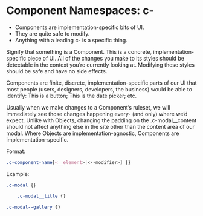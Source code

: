 # Component Namespaces: c-

* Components are implementation-specific bits of UI.
* They are quite safe to modify.
* Anything with a leading c- is a specific thing.

Signify that something is a Component. This is a concrete, implementation-specific piece of UI. All of the changes
you make to its styles should be detectable in the context you’re currently looking at. Modifying these styles should
be safe and have no side effects.

Components are finite, discrete, implementation-specific parts of our UI that most people (users, designers, developers,
the business) would be able to identify: This is a button; This is the date picker; etc.

Usually when we make changes to a Component’s ruleset, we will immediately see those changes happening every- (and only)
where we’d expect. Unlike with Objects, changing the padding on the .c-modal__content should not affect anything else in
the site other than the content area of our modal. Where Objects are implementation-agnostic, Components are
implementation-specific.

Format:

```css
.c-component-name[<__element>|<--modifier>] {}
```

Example:

```css
.c-modal {}

    .c-modal__title {}

.c-modal--gallery {}
```
